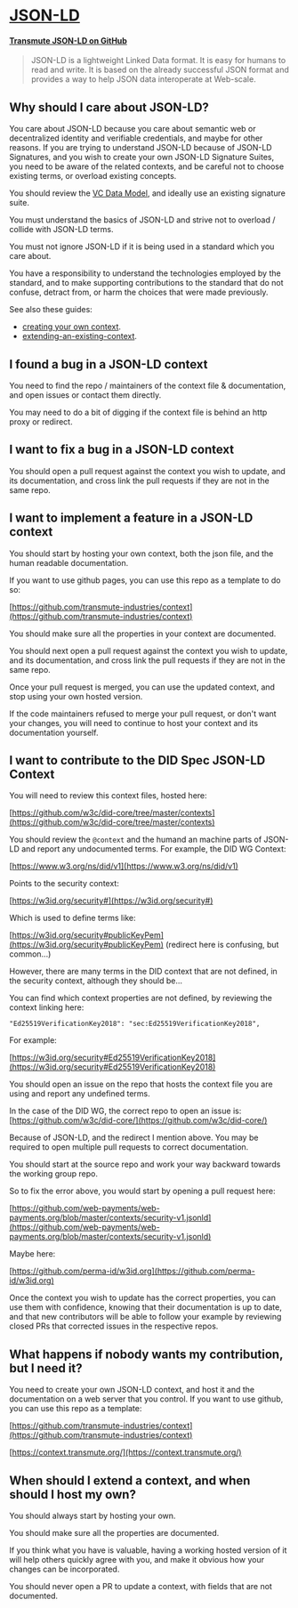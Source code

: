 # [JSON-LD](https://json-ld.org/)

#### [Transmute JSON-LD on GitHub](https://github.com/transmute-industries/context)

> JSON-LD is a lightweight Linked Data format. It is easy for humans to read and write. It is based on the already successful JSON format and provides a way to help JSON data interoperate at Web-scale.

## Why should I care about JSON-LD?

You care about JSON-LD because you care about semantic web or decentralized identity and verifiable credentials, and maybe for other reasons. If you are trying to understand JSON-LD because of JSON-LD Signatures, and you wish to create your own JSON-LD Signature Suites, you need to be aware of the related contexts, and be careful not to choose existing terms, or overload existing concepts.

You should review the [VC Data Model](https://www.w3.org/TR/vc-data-model/), and ideally use an existing signature suite.

You must understand the basics of JSON-LD and strive not to overload / collide with JSON-LD terms.

You must not ignore JSON-LD if it is being used in a standard which you care about.

You have a responsibility to understand the technologies employed by the standard, and to make supporting contributions to the standard that do not confuse, detract from, or harm the choices that were made previously.

See also these guides:

- [creating your own context](https://context.transmute.org/json-ld/creating-a-custom-context).
- [extending-an-existing-context](https://context.transmute.org/json-ld/extending-an-existing-context).

## I found a bug in a JSON-LD context

You need to find the repo / maintainers of the context file & documentation, and open issues or contact them directly.

You may need to do a bit of digging if the context file is behind an http proxy or redirect.

## I want to fix a bug in a JSON-LD context

You should open a pull request against the context you wish to update, and its documentation, and cross link the pull requests if they are not in the same repo.

## I want to implement a feature in a JSON-LD context

You should start by hosting your own context, both the json file, and the human readable documentation.

If you want to use github pages, you can use this repo as a template to do so:

[https://github.com/transmute-industries/context](https://github.com/transmute-industries/context)

You should make sure all the properties in your context are documented.

You should next open a pull request against the context you wish to update, and its documentation, and cross link the pull requests if they are not in the same repo.

Once your pull request is merged, you can use the updated context, and stop using your own hosted version.

If the code maintainers refused to merge your pull request, or don't want your changes, you will need to continue to host your context and its documentation yourself.

## I want to contribute to the DID Spec JSON-LD Context

You will need to review this context files, hosted here:

[https://github.com/w3c/did-core/tree/master/contexts](https://github.com/w3c/did-core/tree/master/contexts)

You should review the `@context` and the humand an machine parts of JSON-LD and report any undocumented terms. For example, the DID WG Context:

[https://www.w3.org/ns/did/v1](https://www.w3.org/ns/did/v1)

Points to the security context:

[https://w3id.org/security#](https://w3id.org/security#)

Which is used to define terms like:

[https://w3id.org/security#publicKeyPem](https://w3id.org/security#publicKeyPem) (redirect here is confusing, but common...)

However, there are many terms in the DID context that are not defined, in the security context, although they should be...

You can find which context properties are not defined, by reviewing the context linking here:

```
"Ed25519VerificationKey2018": "sec:Ed25519VerificationKey2018",
```

For example:

[https://w3id.org/security#Ed25519VerificationKey2018](https://w3id.org/security#Ed25519VerificationKey2018)

You should open an issue on the repo that hosts the context file you are using and report any undefined terms.

In the case of the DID WG, the correct repo to open an issue is: [https://github.com/w3c/did-core/](https://github.com/w3c/did-core/)

Because of JSON-LD, and the redirect I mention above. You may be required to open multiple pull requests to correct documentation.

You should start at the source repo and work your way backward towards the working group repo.

So to fix the error above, you would start by opening a pull request here:

[https://github.com/web-payments/web-payments.org/blob/master/contexts/security-v1.jsonld](https://github.com/web-payments/web-payments.org/blob/master/contexts/security-v1.jsonld)

Maybe here:

[https://github.com/perma-id/w3id.org](https://github.com/perma-id/w3id.org)

Once the context you wish to update has the correct properties, you can use them with confidence, knowing that their documentation is up to date, and that new contributors will be able to follow your example by reviewing closed PRs that corrected issues in the respective repos.

## What happens if nobody wants my contribution, but I need it?

You need to create your own JSON-LD context, and host it and the documentation on a web server that you control. If you want to use github, you can use this repo as a template:

[https://github.com/transmute-industries/context](https://github.com/transmute-industries/context)

[https://context.transmute.org/](https://context.transmute.org/)

## When should I extend a context, and when should I host my own?

You should always start by hosting your own.

You should make sure all the properties are documented.

If you think what you have is valuable, having a working hosted version of it will help others quickly agree with you, and make it obvious how your changes can be incorporated.

You should never open a PR to update a context, with fields that are not documented.
